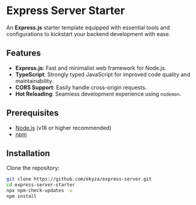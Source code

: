 # Express Server Starter

An **Express.js** starter template equipped with essential tools and configurations to kickstart your backend development with ease.

## Features

- **Express.js**: Fast and minimalist web framework for Node.js.
- **TypeScript**: Strongly typed JavaScript for improved code quality and maintainability.
- **CORS Support**: Easily handle cross-origin requests.
- **Hot Reloading**: Seamless development experience using `nodemon`.

## Prerequisites

- [Node.js](https://nodejs.org/) (v18 or higher recommended)
- [npm](https://www.npmjs.com/)

## Installation

Clone the repository:

   ```bash
   git clone https://github.com/ekyza/express-server.git
   cd express-server-starter
   npx npm-check-updates -u
   npm install
   

